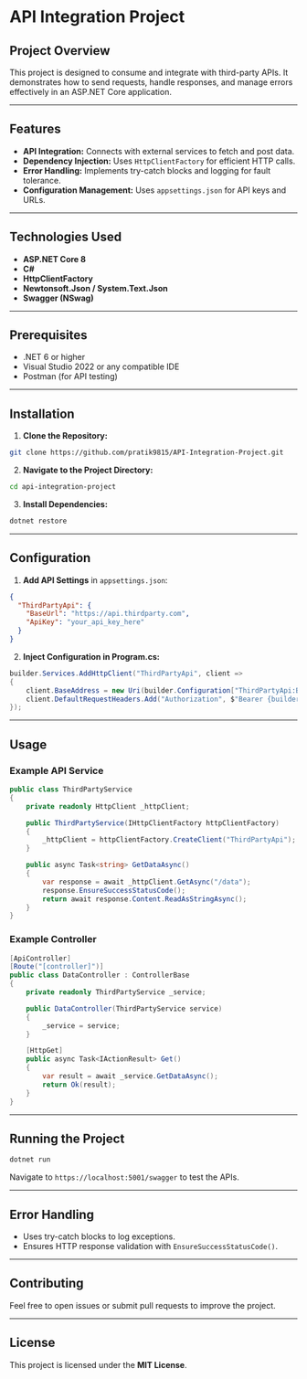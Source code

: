 # API Integration Project

## Project Overview
This project is designed to consume and integrate with third-party APIs. It demonstrates how to send requests, handle responses, and manage errors effectively in an ASP.NET Core application.

---

## Features
- **API Integration:** Connects with external services to fetch and post data.
- **Dependency Injection:** Uses `HttpClientFactory` for efficient HTTP calls.
- **Error Handling:** Implements try-catch blocks and logging for fault tolerance.
- **Configuration Management:** Uses `appsettings.json` for API keys and URLs.

---

## Technologies Used
- **ASP.NET Core 8**
- **C#**
- **HttpClientFactory**
- **Newtonsoft.Json / System.Text.Json**
- **Swagger (NSwag)**

---

## Prerequisites
- .NET 6 or higher
- Visual Studio 2022 or any compatible IDE
- Postman (for API testing)

---

## Installation
1. **Clone the Repository:**
```bash
git clone https://github.com/pratik9815/API-Integration-Project.git
```

2. **Navigate to the Project Directory:**
```bash
cd api-integration-project
```

3. **Install Dependencies:**
```bash
dotnet restore
```

---

## Configuration
1. **Add API Settings** in `appsettings.json`:
```json
{
  "ThirdPartyApi": {
    "BaseUrl": "https://api.thirdparty.com",
    "ApiKey": "your_api_key_here"
  }
}
```

2. **Inject Configuration in Program.cs:**
```csharp
builder.Services.AddHttpClient("ThirdPartyApi", client =>
{
    client.BaseAddress = new Uri(builder.Configuration["ThirdPartyApi:BaseUrl"]);
    client.DefaultRequestHeaders.Add("Authorization", $"Bearer {builder.Configuration["ThirdPartyApi:ApiKey"]}");
});
```

---

## Usage
### Example API Service
```csharp
public class ThirdPartyService
{
    private readonly HttpClient _httpClient;

    public ThirdPartyService(IHttpClientFactory httpClientFactory)
    {
        _httpClient = httpClientFactory.CreateClient("ThirdPartyApi");
    }

    public async Task<string> GetDataAsync()
    {
        var response = await _httpClient.GetAsync("/data");
        response.EnsureSuccessStatusCode();
        return await response.Content.ReadAsStringAsync();
    }
}
```

### Example Controller
```csharp
[ApiController]
[Route("[controller]")]
public class DataController : ControllerBase
{
    private readonly ThirdPartyService _service;

    public DataController(ThirdPartyService service)
    {
        _service = service;
    }

    [HttpGet]
    public async Task<IActionResult> Get()
    {
        var result = await _service.GetDataAsync();
        return Ok(result);
    }
}
```

---

## Running the Project
```bash
dotnet run
```

Navigate to `https://localhost:5001/swagger` to test the APIs.

---

## Error Handling
- Uses try-catch blocks to log exceptions.
- Ensures HTTP response validation with `EnsureSuccessStatusCode()`.

---

## Contributing
Feel free to open issues or submit pull requests to improve the project.

---

## License
This project is licensed under the **MIT License**.

